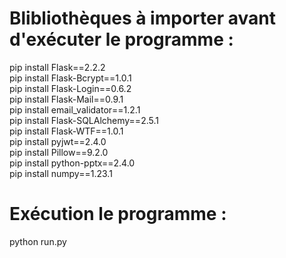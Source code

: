 # Blibliothèques à importer avant d'exécuter le programme :  

pip install Flask==2.2.2  
pip install Flask-Bcrypt==1.0.1  
pip install Flask-Login==0.6.2  
pip install Flask-Mail==0.9.1  
pip install email_validator==1.2.1  
pip install Flask-SQLAlchemy==2.5.1  
pip install Flask-WTF==1.0.1  
pip install pyjwt==2.4.0  
pip install Pillow==9.2.0  
pip install python-pptx==2.4.0  
pip install numpy==1.23.1  

# Exécution le programme :  

python run.py

